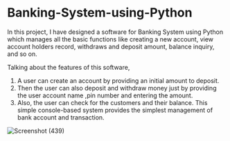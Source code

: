 # Banking-System-using-Python

In this project, I have designed a software for Banking System using Python which manages all the basic functions like creating a new account, view account holders record, withdraws and deposit amount, balance inquiry, and so on.


Talking about the features of this software,
1. A user can create an account by providing an initial amount to deposit.
2. Then the user can also deposit and withdraw money just by providing the user account name ,pin number and entering the amount.
3. Also, the user can check for the customers and their balance. This simple console-based system provides the simplest management of bank account and transaction.

![Screenshot (439)](https://user-images.githubusercontent.com/66516356/129910214-72aec54c-2f98-4e9e-aaf1-dffa61a37a7e.png)

